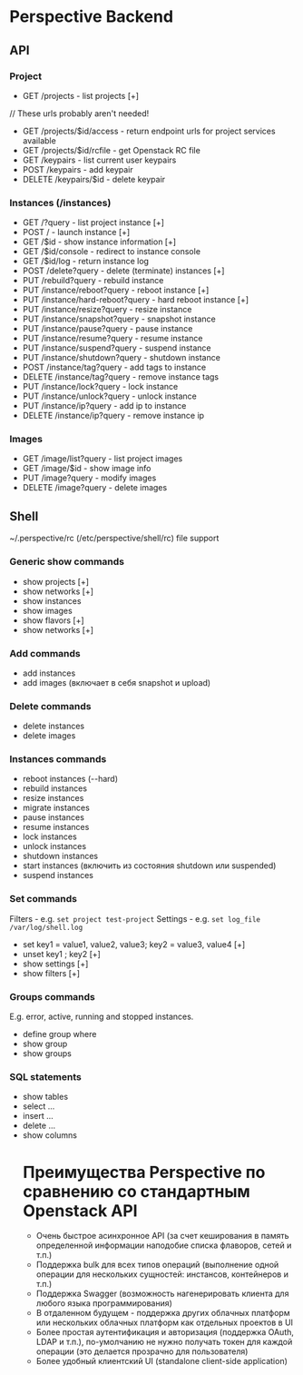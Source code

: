 # Perspective Backend

## API
### Project
* GET /projects - list projects [+]

// These urls probably aren't needed!
* GET /projects/$id/access - return endpoint urls for project services available
* GET /projects/$id/rcfile - get Openstack RC file
* GET /keypairs - list current user keypairs
* POST /keypairs - add keypair
* DELETE /keypairs/$id - delete keypair

### Instances (/instances)
* GET /?query - list project instance [+]
* POST / - launch instance [+]
* GET /$id - show instance information [+]
* GET /$id/console - redirect to instance console
* GET /$id/log - return instance log
* POST /delete?query - delete (terminate) instances [+]
* PUT /rebuild?query - rebuild instance
* PUT /instance/reboot?query - reboot instance [+]
* PUT /instance/hard-reboot?query - hard reboot instance [+]
* PUT /instance/resize?query - resize instance
* PUT /instance/snapshot?query - snapshot instance
* PUT /instance/pause?query - pause instance
* PUT /instance/resume?query - resume instance
* PUT /instance/suspend?query - suspend instance
* PUT /instance/shutdown?query - shutdown instance
* POST /instance/tag?query - add tags to instance
* DELETE /instance/tag?query - remove instance tags
* PUT /instance/lock?query - lock instance
* PUT /instance/unlock?query - unlock instance
* PUT /instance/ip?query - add ip to instance
* DELETE /instance/ip?query - remove instance ip
 
### Images
* GET /image/list?query - list project images
* GET /image/$id - show image info
* PUT /image?query - modify images
* DELETE /image?query - delete images


## Shell

~/.perspective/rc (/etc/perspective/shell/rc) file support

### Generic show commands
* show projects [+]
* show networks [+]
* show instances
* show images
* show flavors [+]
* show networks [+]

### Add commands
* add instances
* add images (включает в себя snapshot и upload)

### Delete commands
* delete instances
* delete images

### Instances commands
* reboot instances (--hard)
* rebuild instances
* resize instances
* migrate instances
* pause instances
* resume instances
* lock instances
* unlock instances
* shutdown instances
* start instances (включить из состояния shutdown или suspended)
* suspend instances

### Set commands
Filters - e.g. ```set project test-project```
Settings - e.g. ```set log_file /var/log/shell.log```
* set key1 = value1, value2, value3; key2 = value3, value4 [+]
* unset key1 ; key2 [+]
* show settings [+]
* show filters [+]

### Groups commands
E.g. error, active, running and stopped instances.
* define group where <predicate> 
* show group <name>
* show groups

### SQL statements
* show tables
* select ...
* insert ...
* delete ...
* show columns <table>

# Преимущества Perspective по сравнению со стандартным Openstack API

* Очень быстрое асинхронное API (за счет кеширования в память определенной информации наподобие списка флаворов, сетей и т.п.)
* Поддержка bulk для всех типов операций (выполнение одной операции для нескольких сущностей: инстансов, контейнеров и т.п.)
* Поддержка Swagger (возможность нагенерировать клиента для любого языка программирования)
* В отдаленном будущем - поддержка других облачных платформ или нескольких облачных платформ как отдельных проектов в UI
* Более простая аутентификация и авторизация (поддержка OAuth, LDAP и т.п.), по-умолчанию не нужно получать токен для каждой операции (это делается прозрачно для пользователя)
* Более удобный клиентский UI (standalone client-side application)